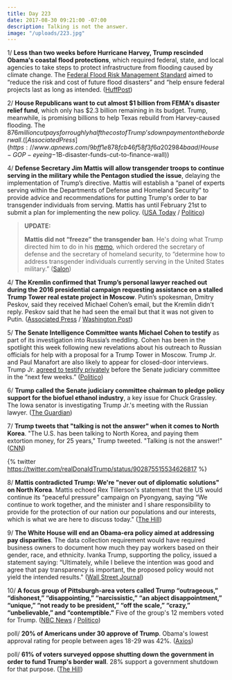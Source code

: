 ```yaml
---
title: Day 223
date: 2017-08-30 09:21:00 -07:00
description: Talking is not the answer.
image: "/uploads/223.jpg"
---
```


1/ **Less than two weeks before Hurricane Harvey, Trump rescinded Obama's coastal flood protections**, which required federal, state, and local agencies to take steps to protect infrastructure from flooding caused by climate change. The [Federal Flood Risk Management Standard](https://obamawhitehouse.archives.gov/the-press-office/2015/01/30/executive-order-establishing-federal-flood-risk-management-standard-and-) aimed to “reduce the risk and cost of future flood disasters” and “help ensure federal projects last as long as intended. ([HuffPost](http://www.huffingtonpost.com/entry/trump-executive-order-flooding_us_599323d4e4b04b193360926b))

2/ **House Republicans want to cut almost $1 billion from FEMA's disaster relief fund**, which only has $2.3 billion remaining in its budget. Trump, meanwhile, is promising billions to help Texas rebuild from Harvey-caused flooding. The $876 million cut pays for roughly half the cost of Trump’s down payment on the border wall. ([Associated Press](https://www.apnews.com/9bff1e878fcb46f58f3f6a202984baad/House-GOP-eyeing-$1B-disaster-funds-cut-to-finance-wall))

4/ **Defense Secretary Jim Mattis will allow transgender troops to continue serving in the military while the Pentagon studied the issue**, delaying the implementation of Trump’s directive. Mattis will establish a “panel of experts serving within the Departments of Defense and Homeland Security” to provide advice and recommendations for putting Trump's order to bar transgender individuals from serving. Mattis has until February 21st to submit a plan for implementing the new policy. ([USA Today](https://www.usatoday.com/story/news/politics/2017/08/29/mattis-orders-pentagon-allow-transgender-troops-continue-serving-pending-study/614711001/) / [Politico](http://www.politico.com/story/2017/08/29/mattis-transgender-troops-pentagon-trump-242156))

> **UPDATE:**
>
> **Mattis did not “freeze” the transgender ban**. He's doing what Trump directed him to do in his [memo](https://www.whitehouse.gov/the-press-office/2017/08/25/presidential-memorandum-secretary-defense-and-secretary-homeland), which ordered the secretary of defense and the secretary of homeland security, to “determine how to address transgender individuals currently serving in the United States military.” ([Salon](http://www.slate.com/blogs/outward/2017/08/30/mattis_did_not_freeze_trump_s_transgender_troops_ban.html))

4/ **The Kremlin confirmed that Trump’s personal lawyer reached out during the 2016 presidential campaign requesting assistance on a stalled Trump Tower real estate project in Moscow**. Putin’s spokesman, Dmitry Peskov, said they received Michael Cohen’s email, but the Kremlin didn't reply. Peskov said that he had seen the email but that it was not given to Putin. ([Associated Press](https://apnews.com/b584e7f4fffe46f6ae4520727f117201) / [Washington Post](https://www.washingtonpost.com/world/kremlin-confirms-it-received-letter-from-trump-lawyer-about-stalled-moscow-real-estate-project-but-did-not-respond/2017/08/30/ee509c0a-8d80-11e7-8df5-c2e5cf46c1e2_story.html))

5/ **The Senate Intelligence Committee wants Michael Cohen to testify** as part of its investigation into Russia’s meddling. Cohen has been in the spotlight this week following new revelations about his outreach to Russian officials for help with a proposal for a Trump Tower in Moscow. Trump Jr. and Paul Manafort are also likely to appear for closed-door interviews. Trump Jr. [agreed to testify privately](https://whatthefuckjusthappenedtoday.com/2017/08/29/day-222/#2-trump-jr-agreed-to-testify-private) before the Senate judiciary committee in the “next few weeks.” ([Politico](http://www.politico.com/story/2017/08/30/michael-cohen-trump-russia-senate-testify-242184)) 

6/ **Trump called the Senate judiciary committee chairman to pledge policy support for the biofuel ethanol industry**, a key issue for Chuck Grassley. The Iowa senator is investigating Trump Jr.'s meeting with the Russian lawyer. ([The Guardian](https://www.theguardian.com/us-news/2017/aug/30/trump-tower-russia-meeting-chuck-grassley))

7/ **Trump tweets that "talking is not the answer" when it comes to North Korea**. "The U.S. has been talking to North Korea, and paying them extortion money, for 25 years," Trump tweeted. "Talking is not the answer!" ([CNN](http://www.cnn.com/2017/08/30/politics/trump-talking-not-the-answer-north-korea/index.html))

{% twitter https://twitter.com/realDonaldTrump/status/902875515534626817 %}

8/ **Mattis contradicted Trump: We're "never out of diplomatic solutions" on North Korea**. Mattis echoed Rex Tillerson's statement that the US would continue its “peaceful pressure” campaign on Pyongyang, saying “We continue to work together, and the minister and I share responsibility to provide for the protection of our nation our populations and our interests, which is what we are here to discuss today." ([The Hill](http://thehill.com/policy/defense/348539-mattis-responds-to-trump-us-never-out-of-diplomatic-solutions-on-north-korea))

9/ **The White House will end an Obama-era policy aimed at addressing pay disparities**. The data collection requirement would have required business owners to document how much they pay workers based on their gender, race, and ethnicity. Ivanka Trump, supporting the policy, issued a statement saying: “Ultimately, while I believe the intention was good and agree that pay transparency is important, the proposed policy would not yield the intended results." ([Wall Street Journal](https://www.wsj.com/articles/white-house-wont-require-firms-to-report-pay-by-gender-race-1504047656))

10/ **A focus group of Pittsburgh-area voters called Trump “outrageous,” “dishonest,” “disappointing,” “narcissistic,” “an abject disappointment,” “unique,” “not ready to be president,” “off the scale,” “crazy,” “unbelievable,” and “contemptible.”** Five of the group's 12 members voted for Trump. ([NBC News](https://www.nbcnews.com/politics/first-read/pittsburgh-voters-express-disappointment-trump-n797356) / [Politico](http://www.politico.com/story/2017/08/29/trump-pittsburgh-focus-group-242158))

poll/ **20% of Americans under 30 approve of Trump**. Obama's lowest approval rating for people between ages 18-29 was 42%. ([Axios](https://www.axios.com/trumps-approval-among-people-under-30-reaches-new-low-2479223836.html))

poll/ **61% of voters surveyed oppose shutting down the government in order to fund Trump's border wall**. 28% support a government shutdown for that purpose. ([The Hill](http://thehill.com/homenews/administration/348502-poll-majority-of-voters-opposes-government-shutdown-for-border-wall))